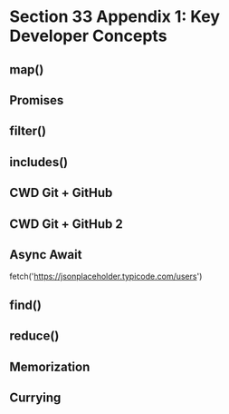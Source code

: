 # Section 33 Appendix 1: Key Developer Concepts

## map()

## Promises

## filter()

## includes()

## CWD Git + GitHub

## CWD Git + GitHub 2

## Async Await

fetch('https://jsonplaceholder.typicode.com/users')

## find()

## reduce()

## Memorization

## Currying